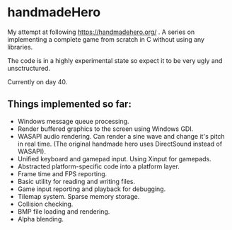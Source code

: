 # handmadeHero

My attempt at following https://handmadehero.org/ . A series on implementing a complete game from scratch in C without using any libraries.

The code is in a highly experimental state so expect it to be very ugly and unsctructured.

Currently on day 40.

## Things implemented so far:
* Windows message queue processing.
* Render buffered graphics to the screen using Windows GDI.
* WASAPI audio rendering. Can render a sine wave and change it's pitch in real time. (The original handmade hero uses DirectSound instead of WASAPI).
* Unified keyboard and gamepad input. Using Xinput for gamepads.
* Abstracted platform-specific code into a platform layer.
* Frame time and FPS reporting.
* Basic utility for reading and writing files.
* Game input reporting and playback for debugging.
* Tilemap system. Sparse memory storage.
* Collision checking.
* BMP file loading and rendering.
* Alpha blending.
